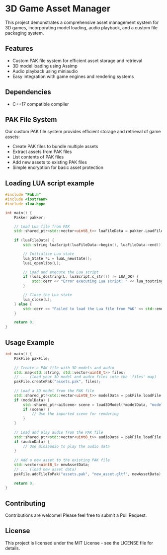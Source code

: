 # 3D Game Asset Manager

This project demonstrates a comprehensive asset management system for 3D games, incorporating model loading, audio playback, and a custom file packaging system.

## Features

- Custom PAK file system for efficient asset storage and retrieval
- 3D model loading using Assimp
- Audio playback using miniaudio
- Easy integration with game engines and rendering systems

## Dependencies

- C++17 compatible compiler

## PAK File System

Our custom PAK file system provides efficient storage and retrieval of game assets:

- Create PAK files to bundle multiple assets
- Extract assets from PAK files
- List contents of PAK files
- Add new assets to existing PAK files
- Simple encryption for basic asset protection

## Loading LUA script example

```cpp
#include "Pak.h"
#include <iostream>
#include <lua.hpp>

int main() {
    Pakker pakker;

    // Load Lua file from PAK
    std::shared_ptr<std::vector<uint8_t>> luaFileData = pakker.LoadFile("example.pak", "script.lua");
    
    if (luaFileData) {
        std::string luaScript(luaFileData->begin(), luaFileData->end());

        // Initialize Lua state
        lua_State *L = luaL_newstate();
        luaL_openlibs(L);

        // Load and execute the Lua script
        if (luaL_dostring(L, luaScript.c_str()) != LUA_OK) {
            std::cerr << "Error executing Lua script: " << lua_tostring(L, -1) << std::endl;
        }

        // Close the Lua state
        lua_close(L);
    } else {
        std::cerr << "Failed to load the Lua file from PAK" << std::endl;
    }

    return 0;
}
```

## Usage Example

```cpp
int main() {
    PakFile pakFile;
    
    // Create a PAK file with 3D models and audio
    std::map<std::string, std::vector<uint8_t>> files;
    // ... (load your 3D model and audio files into the 'files' map)
    pakFile.createPak("assets.pak", files);
    
    // Load a 3D model from the PAK file
    std::shared_ptr<std::vector<uint8_t>> modelData = pakFile.loadFile("assets.pak", "model.fbx");
    if (modelData) {
        std::shared_ptr<aiScene> scene = load3DModel(*modelData, "model.fbx");
        if (scene) {
            // Use the imported scene for rendering
        }
    }
    
    // Load and play audio from the PAK file
    std::shared_ptr<std::vector<uint8_t>> audioData = pakFile.loadFile("assets.pak", "sound.wav");
    if (audioData) {
        // Use miniaudio to play the audio data
    }
    
    // Add a new asset to the existing PAK file
    std::vector<uint8_t> newAssetData;
    // ... (load new asset data)
    pakFile.addFileToPak("assets.pak", "new_asset.gltf", newAssetData);
    
    return 0;
}
```

## Contributing
Contributions are welcome! Please feel free to submit a Pull Request.
## License
This project is licensed under the MIT License - see the LICENSE file for details.